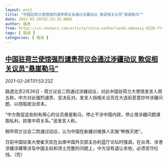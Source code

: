 ```yaml
---
layout: post
title: "中国驻荷兰使馆强烈谴责荷议会通过涉疆动议 敦促相关议员“悬崖勒马”"
date: 2021-02-26T02:23:15.000Z
author: 路透
from: https://cn.reuters.com/article/china-netherlands-embassy-0226-fri-idCNKBS2AQ063
tags: [ 路透 ]
categories: [ 路透 ]
---
```

<!--1614306195000-->
[中国驻荷兰使馆强烈谴责荷议会通过涉疆动议 敦促相关议员“悬崖勒马”](https://cn.reuters.com/article/china-netherlands-embassy-0226-fri-idCNKBS2AQ063)
------

<div>
<div><i>2021-02-26T01:53:23Z</i></div><p>路透北京2月26日 - 荷兰议会二院通过涉疆动议，对此中国驻荷兰大使馆发言人周五称，中方对此强烈谴责、坚决反对。发言人指相关议员在大选前恶意炒作涉疆问题，以捞取政治资本。</p><p>“中方敦促这些别有用心的议员悬崖勒马，停止干涉中国内政，停止借涉疆问题谋取私利，损害中荷关系。”该发言人称。</p><p>稍早荷兰议会二院通过动议，认为中国在新疆对维族人实施“种族灭绝”。</p><p>日前中国驻美大使崔天凯在出席中国外交部主办的蓝厅论坛时强调，在台湾、涉港涉疆涉藏等涉及中国主权和领土完整的问题上，中方没有退让余地，必须坚守红线。（完）</p>
</div>
